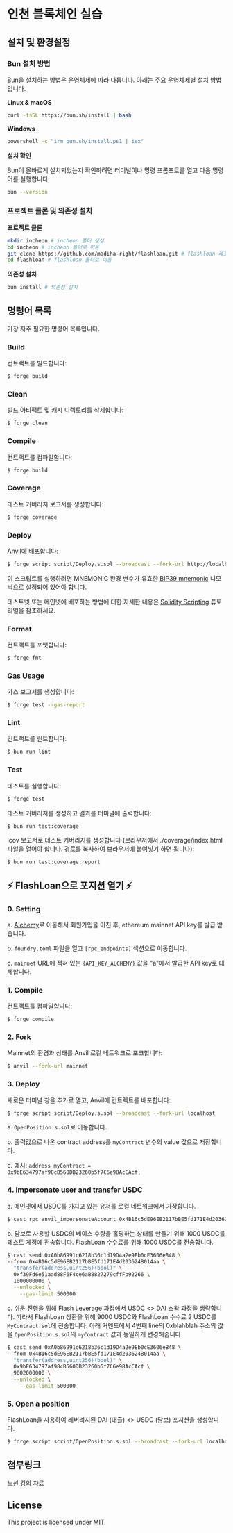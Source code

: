 # 인천 블록체인 실습

## 설치 및 환경설정

### Bun 설치 방법

Bun을 설치하는 방법은 운영체제에 따라 다릅니다. 아래는 주요 운영체제별 설치 방법입니다.

**Linux & macOS**

```sh
curl -fsSL https://bun.sh/install | bash
```

**Windows**

```sh
powershell -c "irm bun.sh/install.ps1 | iex"
```

**설치 확인**

Bun이 올바르게 설치되었는지 확인하려면 터미널이나 명령 프롬프트를 열고 다음 명령어를 실행합니다:

```sh
bun --version
```

### 프로젝트 클론 및 의존성 설치

**프로젝트 클론**

```sh
mkdir incheon # incheon 폴더 생성
cd incheon # incheon 폴더로 이동
git clone https://github.com/madiha-right/flashloan.git # flashloan 레포지토리 클론
cd flashloan # flashloan 폴더로 이동
```

**의존성 설치**

```sh
bun install # 의존성 설치
```

## 명령어 목록

가장 자주 필요한 명령어 목록입니다.

### Build

컨트랙트를 빌드합니다:

```sh
$ forge build
```

### Clean

빌드 아티팩트 및 캐시 디렉토리를 삭제합니다:

```sh
$ forge clean
```

### Compile

컨트랙트를 컴파일합니다:

```sh
$ forge build
```

### Coverage

테스트 커버리지 보고서를 생성합니다:

```sh
$ forge coverage
```

### Deploy

Anvil에 배포합니다:

```sh
$ forge script script/Deploy.s.sol --broadcast --fork-url http://localhost:8545
```

이 스크립트를 실행하려면 MNEMONIC 환경 변수가 유효한 [BIP39 mnemonic](https://iancoleman.io/bip39/) 니모닉으로 설정되어
있어야 합니다.

테스트넷 또는 메인넷에 배포하는 방법에 대한 자세한 내용은
[Solidity Scripting](https://book.getfoundry.sh/tutorials/solidity-scripting.html) 튜토리얼을 참조하세요.

### Format

컨트랙트를 포맷합니다:

```sh
$ forge fmt
```

### Gas Usage

가스 보고서를 생성합니다:

```sh
$ forge test --gas-report
```

### Lint

컨트랙트를 린트합니다:

```sh
$ bun run lint
```

### Test

테스트를 실행합니다:

```sh
$ forge test
```

테스트 커버리지를 생성하고 결과를 터미널에 출력합니다:

```sh
$ bun run test:coverage
```

lcov 보고서로 테스트 커버리지를 생성합니다 (브라우저에서 ./coverage/index.html 파일을 열어야 합니다. 경로를 복사하여
브라우저에 붙여넣기 하면 됩니다):

```sh
$ bun run test:coverage:report
```

## ⚡️ FlashLoan으로 포지션 열기 ⚡️

### 0. Setting

a. [Alchemy](https://www.alchemy.com/)로 이동해서 회원가입을 마친 후, ethereum mainnet API key를 발급 받습니다.

b. `foundry.toml` 파일을 열고 `[rpc_endpoints]` 섹션으로 이동합니다.

c. `mainnet` URL에 적혀 있는 `{API_KEY_ALCHEMY}` 값을 "a"에서 발급한 API key로 대체합니다.

### 1. Compile

컨트랙트를 컴파일합니다:

```sh
$ forge compile
```

### 2. Fork

Mainnet의 환경과 상태를 Anvil 로컬 네트워크로 포크합니다:

```sh
$ anvil --fork-url mainnet
```

### 3. Deploy

새로운 터미널 창을 추가로 열고, Anvil에 컨트렉트를 배포합니다:

```sh
$ forge script script/Deploy.s.sol --broadcast --fork-url localhost
```

a. `OpenPosition.s.sol`로 이동합니다.

b. 출력값으로 나온 contract address를 `myContract` 변수의 value 값으로 저장합니다.

c. 예시: `address myContract = 0x9bE634797af98cB560DB23260b5f7C6e98AcCAcf;`

### 4. Impersonate user and transfer USDC

a. 메인넷에서 USDC를 가지고 있는 유저를 로컬 네트워크에서 가장합니다.

```sh
$ cast rpc anvil_impersonateAccount 0x4B16c5dE96EB2117bBE5fd171E4d203624B014aa
```

b. 담보로 사용할 USDC의 베이스 수량을 홀딩하는 상태를 만들기 위해 1000 USDC를 테스트 계정에 전송합니다. FlashLoan
수수료를 위해 1000 USDC를 전송합니다.

```sh
$ cast send 0xA0b86991c6218b36c1d19D4a2e9Eb0cE3606eB48 \
--from 0x4B16c5dE96EB2117bBE5fd171E4d203624B014aa \
  "transfer(address,uint256)(bool)" \
  0xf39Fd6e51aad88F6F4ce6aB8827279cffFb92266 \
  1000000000 \
  --unlocked \
	--gas-limit 500000
```

c. 쉬운 진행을 위해 Flash Leverage 과정에서 USDC <> DAI 스왑 과정을 생략합니다. 따라서 FlashLoan 상환을 위해 9000 USDC와
FlashLoan 수수료 2 USDC를 `MyContract.sol`에 전송합니다. 아래 커멘드에서 4번째 line의 0xblahblah 주소의 값을
`OpenPosition.s.sol`의 `myContract` 값과 동일하게 변경해줍니다.

```sh
$ cast send 0xA0b86991c6218b36c1d19D4a2e9Eb0cE3606eB48 \
--from 0x4B16c5dE96EB2117bBE5fd171E4d203624B014aa \
  "transfer(address,uint256)(bool)" \
  0x9bE634797af98cB560DB23260b5f7C6e98AcCAcf \
  9002000000 \
  --unlocked \
	--gas-limit 500000
```

### 5. Open a position

FlashLoan을 사용하여 레버리지된 DAI (대출) <> USDC (담보) 포지션을 생성합니다.

```sh
$ forge script script/OpenPosition.s.sol --broadcast --fork-url localhost -vvv
```

## 첨부링크

[노션 강의 자료](https://madiha-right.notion.site/2b5dddfd37ed4bbeb6d1db02cc3414a7?pvs=4)

## License

This project is licensed under MIT.
